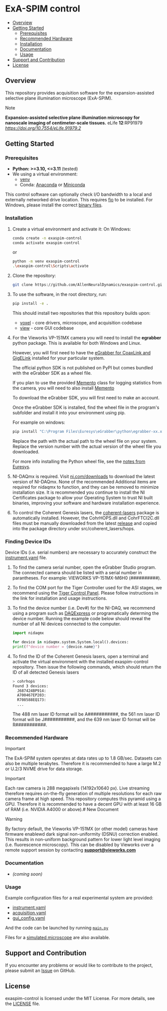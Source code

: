 <h1>
    ExA-SPIM control
</h1>

- [Overview](#overview)
- [Getting Started](#getting-started)
  - [Prerequisites](#prerequisites)
  - [Recommended Hardware](#recommended-hardware)
  - [Installation](#installation)
  - [Documentation](#documentation)
  - [Usage](#usage)
- [Support and Contribution](#support-and-contribution)
- [License](#license)

## Overview

This repository provides acquisition software for the expansion-assisted selective plane illumination microscope (ExA-SPIM).

> [!NOTE]
> **Expansion-assisted selective plane illumination microscopy for nanoscale imaging of centimeter-scale tissues.** eLife **12**:RP91979
*https://doi.org/10.7554/eLife.91979.2*

## Getting Started

### Prerequisites

- **Python: >=3.10, <=3.11** (tested)
- We using a virtual environment:
  - [venv](https://docs.python.org/3.11/library/venv.html)
  - Conda: [Anaconda](https://www.anaconda.com/products/individual) or [Miniconda](https://docs.conda.io/en/latest/miniconda.html)

This control software can optionally check I/O bandwidth to a local and externally networked drive location. This requires [fio](https://github.com/axboe/fio) to be installed. For Windows, please install the correct [binary files](https://github.com/axboe/fio/releases).

### Installation

1. Create a virtual environment and activate it:
    On Windows:

    ```bash
    conda create -n exaspim-control
    conda activate exaspim-control
    ```

    or

    ```bash
    python -m venv exaspim-control
    .\exaspim-control\Scripts\activate
    ```

2. Clone the repository:

    ```bash
    git clone https://github.com/AllenNeuralDynamics/exaspim-control.git && cd exaspim-control
    ```

3. To use the software, in the root directory, run:

    ```bash
    pip install -e .
    ```
     This should install two repositories that this repository builds upon:
     - [voxel](https://github.com/AllenNeuralDynamics/voxel) - core drivers, microscope, and acquisition codebase
     - [view](https://github.com/AllenNeuralDynamics/view) - core GUI codebase


4. For the Vieworks VP-151MX camera you will need to install the **egrabber** python package. This is available for both Windows and Linux.

    However, you will first need to have the [eGrabber for CoaxLink and GigELink](https://www.euresys.com/en/Support/Download-area?Series=105d06c5-6ad9-42ff-b7ce-622585ce607f) installed for your particular system.

     The official python SDK is not published on PyPI but comes bundled with the eGrabber SDK as a wheel file.

     If you plan to use the provided [Memento](./vieworks/memento.py) class for logging statistics from the camera, you will need to also install [Memento](https://www.euresys.com/en/Support/Download-area?Series=105d06c5-6ad9-42ff-b7ce-622585ce607f)

     To download the eGrabber SDK, you will first need to make an account.

     Once the eGrabber SDK is installed, find the wheel file in the program's subfolder and install it into your environment using pip.

     For example on windows:

     ```bash
     pip install "C:\Program Files\Euresys\eGrabber\python\egrabber-xx.xx.x.xx-py2.py3-none-any.whl"
     ```
     
     Replace the path with the actual path to the wheel file on your system.
     Replace the version number with the actual version of the wheel file you downloaded.

     For more info installing the Python wheel file, see the [notes from Euresys](https://documentation.euresys.com/Products/COAXLINK/COAXLINK/en-us/Content/04_eGrabber/programmers-guide/Python.htm).

5. NI-DAQmx is required. Visit [ni.com/downloads](ni.com/downloads) to download the latest version of NI-DAQmx. None of the recommended Additional items are required for nidaqmx to function, and they can be removed to minimize installation size. It is recommended you continue to install the NI Certificates package to allow your Operating System to trust NI built binaries, improving your software and hardware installation experience.

6. To control the Coherent Genesis lasers, the [coherent-lasers](https://github.com/AllenNeuralDynamics/coherent-lasers) package is automatically installed. However, the CohrHOPS.dll and CohrFTCI2C.dll files must be manually downloaded from the latest [release](https://github.com/AllenNeuralDynamics/coherent-lasers/releases) and copied into the package directory under src/coherent_lasers/hops.

### Finding Device IDs

Device IDs (i.e. serial numbers) are necessary to accurately construct the [instrument.yaml](./src/exaspim_control/experimental/instrument.yaml) file.

1. To find the camera serial number, open the eGrabber Studio program. The connected camera should be listed with a serial number in parantheses. For example: VIEWORKS VP-151MX-M6H0 (##########).

2. To find the COM port for the Tiger Controller used for the ASI stages, we recommend using the [Tiger Control Panel](https://asiimaging.com/docs/tiger_control_panel). Please follow instructions in the link for installation and usage instructions.

3. To find the device number (i.e. Dev#) for the NI-DAQ, we recommend using a program such as [DAQExpress](https://www.ni.com/en/support/downloads/software-products/download.daqexpress.html?srsltid=AfmBOorqILt1ZQBJS6danKWZslqrQ-NUqIQ0kZrmQdNLI_b2HxMcql8C#348849) or programatically determing the device number. Running the example code below should reveal the number of all NI devices connected to the computer.

     ```python
     import nidaqmx

     for device in nidaqmx.system.System.local().devices:
     print(f"device number = {device.name}")
     ```

4. To find the ID of the Coherent Genesis lasers, open a terminal and activate the virtual environment with the installed exaspim-control repository. Then issue the following commands, which should return the ID of all detected Genesis lasers

     ```bash
     > cohrhops
     Found 3 devices:
       J687424BP914:
       A700467EP203:
       R708588EQ173:
       ...
     ```

     The 488 nm laser ID format will be A###########, the 561 nm laser ID format will be J###########, and the 639 nm laser ID format will be R###########. 

### Recommended Hardware

>[!IMPORTANT]
> The ExA-SPIM system operates at data rates up to 1.8 GB/sec. Datasets can also be multiple terabytes. Therefore it is recommended to have a large M.2 or U.2/3 NVME drive for data storage.

>[!IMPORTANT]
> Each raw camera is 288 megapixels (14192x10640 px). Live streaming therefore requires on-the-fly generation of multiple resolutions for each raw camera frame at high speed. This repository computes this pyramid using a GPU. Therefore it is recommended to have a decent GPU with at least 16 GB of RAM (i.e. NVIDIA A4000 or above).# New Document

> [!WARNING]
> By factory default, the Vieworks VP-151MX (or other model) cameras have firmware enablewd dark signal non-uniformity (DSNU) correction enabled. This results in non-uniform background pattern for lower light level imaging (i.e. fluorescence microscopy). This can be disabled by Vieworks over a remote support session by contacting [**support@vieworks.com**](support@vieworks.com)

### Documentation

- _(coming soon)_

### Usage

Example configuration files for a real experimental system are provided:

- [instrument.yaml](./src/exaspim_control/experimental/instrument.yaml)
- [acquisition.yaml](./src/exaspim_control/experimental/acquisition.yaml)
- [gui_config.yaml](./src/exaspim_control/experimental/gui_config.yaml)

And the code can be launched by running [```main.py```](./src/exaspim_control/experimental/main.py)

Files for a [simulated microscope](./src/exaspim_control/simulated/) are also available.

## Support and Contribution

If you encounter any problems or would like to contribute to the project,
please submit an [Issue](https://github.com/AllenNeuralDynamics/exaspim-control/issues)
on GitHub.

## License

exaspim-control is licensed under the MIT License. For more details, see
the [LICENSE](LICENSE) file.